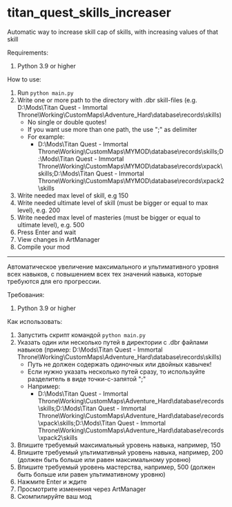 # titan_quest_skills_increaser
Automatic way to increase skill cap of skills, with increasing values of that skill

Requirements:
1. Python 3.9 or higher

How to use:
1. Run ```python main.py```
2. Write one or more path to the directory with .dbr skill-files (e.g. D:\Mods\Titan Quest - Immortal Throne\Working\CustomMaps\Adventure_Hard\database\records\skills)
   - No single or double quotes!
   - If you want use more than one path, the use ";" as delimiter
   - For example:
     - D:\Mods\Titan Quest - Immortal Throne\Working\CustomMaps\MYMOD\database\records\skills;D:\Mods\Titan Quest - Immortal Throne\Working\CustomMaps\MYMOD\database\records\xpack\skills;D:\Mods\Titan Quest - Immortal Throne\Working\CustomMaps\MYMOD\database\records\xpack2\skills
 3. Write needed max level of skill, e.g 150
 4. Write needed ultimate level of skill (must be bigger or equal to max level), e.g. 200
 5. Write needed max level of masteries (must be bigger or equal to ultimate level), e.g. 500
 6. Press Enter and wait
 7. View changes in ArtManager
 8. Compile your mod

------------------------------------------------------------------------------------
Автоматическое увеличение максимального и ультимативного уровня всех навыков, с повышением всех тех значений навыка, которые требуются для его прогрессии.

Требования:
 1. Python 3.9 or higher

Как использовать:
1. Запустить скрипт командой ```python main.py```
2. Указать один или несколько путей в директории с .dbr файлами навыков (пример: D:\Mods\Titan Quest - Immortal Throne\Working\CustomMaps\Adventure_Hard\database\records\skills)
   - Путь не должен содержать одиночных или двойных кавычек!
   - Если нужно указать несколько путей сразу, то используйте разделитель в виде точки-с-запятой ";"
   - Например:
     - D:\Mods\Titan Quest - Immortal Throne\Working\CustomMaps\Adventure_Hard\database\records\skills;D:\Mods\Titan Quest - Immortal Throne\Working\CustomMaps\Adventure_Hard\database\records\xpack\skills;D:\Mods\Titan Quest - Immortal Throne\Working\CustomMaps\Adventure_Hard\database\records\xpack2\skills
3. Впишите требуемый максимальный уровень навыка, например, 150
4. Впишите требуемый ультимативный уровень навыка, например, 200 (должен быть больше или равен максимальному уровню)
5. Впишите требуемый уровень мастерства, например, 500 (должен быть больше или равен ультимативному уровню)
6. Нажмите Enter и ждите
7. Просмотрите изменения через ArtManager
8. Скомпилируйте ваш мод
